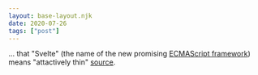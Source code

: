 ```yaml
---
layout: base-layout.njk
date: 2020-07-26
tags: ["post"]
---
```


... that "Svelte" (the name of the new promising [ECMAScript framework](https://svelte.dev/)) means "attactively thin" [source](https://en.wiktionary.org/wiki/svelte).

